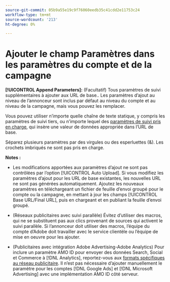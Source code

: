 ```yaml
---
source-git-commit: 05b9a55e19c9f76060eedb35c41cdd2e11753c24
workflow-type: tm+mt
source-wordcount: '213'
ht-degree: 0%

---
```

# Ajouter le champ Paramètres dans les paramètres du compte et de la campagne

**[!UICONTROL Append Parameters]:** (Facultatif) Tous paramètres de suivi supplémentaires à ajouter aux URL de base.<!-- When account uses setting append_param_to_tt_fus, then we add append parameters to the tracking templates OR the landing page suffixes instead (not sure how we determine which) -->. Les paramètres d’ajout au niveau de l’annonceur sont inclus par défaut au niveau du compte et au niveau de la campagne, mais vous pouvez les remplacer.

Vous pouvez utiliser n’importe quelle chaîne de texte statique, y compris les paramètres de suivi tiers, ou n’importe lequel des [&#x200B; paramètres de suivi pris en charge](/help/search-social-commerce/tracking/click-tracking-urls-optional-parameters.md), qui insère une valeur de données appropriée dans l’URL de base.

Séparez plusieurs paramètres par des virgules ou des esperluettes (&amp;). Les crochets imbriqués ne sont pas pris en charge.

**Notes :**

* Les modifications apportées aux paramètres d’ajout ne sont pas contrôlées par l’option [!UICONTROL Auto Upload]. Si vous modifiez les paramètres d’ajout pour les URL de base existantes, les nouvelles URL ne sont pas générées automatiquement. Ajoutez les nouveaux paramètres en téléchargeant un fichier de feuille d’envoi groupé pour le compte ou la campagne, en mettant à jour les champs [!UICONTROL Base URL/Final URL], puis en chargeant et en publiant la feuille d’envoi groupé.

* (Réseaux publicitaires avec suivi parallèle) Évitez d’utiliser des macros, qui ne se substituent pas aux clics provenant de sources qui activent le suivi parallèle. Si l’annonceur doit utiliser des macros, l’équipe du compte d’Adobe doit travailler avec le service clientèle ou l’équipe de mise en oeuvre pour les ajouter.

* (Publicitaires avec intégration Adobe Advertising-Adobe Analytics) Pour inclure un paramètre AMO ID pour envoyer des données Search, Social et Commerce à [!DNL Analytics], reportez-vous aux [formats spécifiques au réseau publicitaire](/help/integrations/analytics/ids.md#amo-id-formats). Il n’est pas nécessaire d’ajouter manuellement le paramètre pour les comptes [!DNL Google Ads] et [!DNL Microsoft Advertising] avec une implémentation AMO ID côté serveur.
